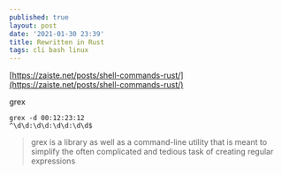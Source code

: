 ```yaml
---
published: true
layout: post
date: '2021-01-30 23:39'
title: Rewritten in Rust
tags: cli bash linux 
---
```

[https://zaiste.net/posts/shell-commands-rust/](https://zaiste.net/posts/shell-commands-rust/)  

grex

    grex -d 00:12:23:12
    ^\d\d:\d\d:\d\d:\d\d$

> grex is a library as well as a command-line utility that is meant to simplify the often complicated and tedious task of creating regular expressions
